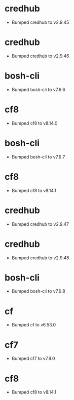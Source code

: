 
# credhub

- Bumped credhub to v2.9.45

# credhub

- Bumped credhub to v2.9.46

# bosh-cli

- Bumped bosh-cli to v7.9.6

# cf8

- Bumped cf8 to v8.14.0

# bosh-cli

- Bumped bosh-cli to v7.9.7

# cf8

- Bumped cf8 to v8.14.1

# credhub

- Bumped credhub to v2.9.47

# credhub

- Bumped credhub to v2.9.48

# bosh-cli

- Bumped bosh-cli to v7.9.8

# cf

- Bumped cf to v6.53.0

# cf7

- Bumped cf7 to v7.8.0

# cf8

- Bumped cf8 to v8.14.1
